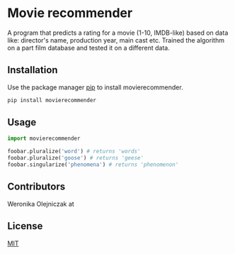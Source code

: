 # Movie recommender

A program that predicts a rating for a movie (1-10, IMDB-like) based on data like: director's name, 
production year, main cast etc. Trained the algorithm on a part film database and tested it on 
a different data.

## Installation

Use the package manager [pip](https://pip.pypa.io/en/stable/) to install movierecommender.

```bash
pip install movierecommender
```

## Usage

```python
import movierecommender

foobar.pluralize('word') # returns 'words'
foobar.pluralize('goose') # returns 'geese'
foobar.singularize('phenomena') # returns 'phenomenon'
```

## Contributors

Weronika Olejniczak at 

## License
[MIT](https://choosealicense.com/licenses/mit/)